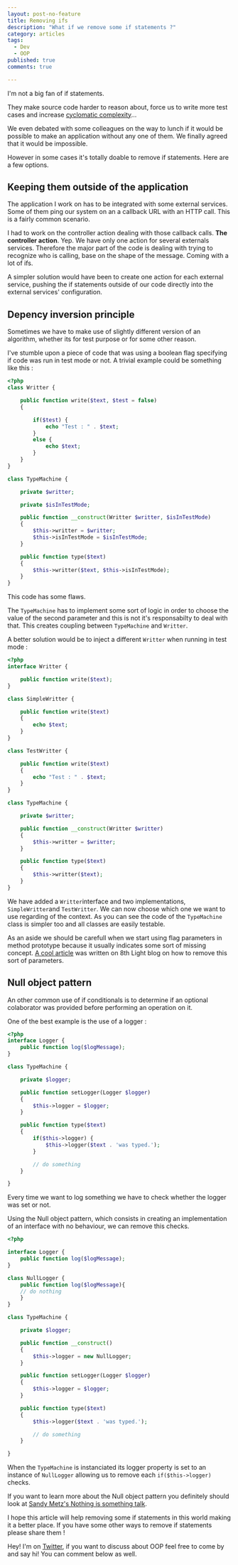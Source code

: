 ```yaml
---
layout: post-no-feature
title: Removing ifs
description: "What if we remove some if statements ?"
category: articles
tags:
  - Dev
  - OOP
published: true
comments: true

---
```


I'm not a big fan of if statements.

They make source code harder to reason about, force us to write more test cases and increase [cyclomatic complexity](https://en.wikipedia.org/wiki/Cyclomatic_complexity)...

We even debated with some colleagues on the way to lunch if it would be possible to make an application without any one of them. We finally agreed that it would be impossible.

However in some cases it's totally doable to remove if statements. Here are a few options.

## Keeping them outside of the application

The application I work on has to be integrated with some external services. Some of them ping our system on an a callback URL with an HTTP call. This is a fairly common scenario.

I had to work on the controller action dealing with those callback calls. **The controller action**. Yep. We have only one action for several externals services. Therefore the major part of the code is dealing with trying to recognize who is calling, base on the shape of the message. Coming with a lot of ifs.

A simpler solution would have been to create one action for each external service, pushing the if statements outside of our code directly into the external services' configuration.

## Depency inversion principle

Sometimes we have to make use of slightly different version of an algorithm, whether its for test purpose or for some other reason.

I've stumble upon a piece of code that was using a boolean flag specifying if code was run in test mode or not. A trivial example could be something like this :

```php
<?php
class Writter {

    public function write($text, $test = false)
    {

		if($test) {
			echo "Test : " . $text;
		}
		else {
			echo $text;
		}
	}
}

class TypeMachine {

	private $writter;

	private $isInTestMode;

	public function __construct(Writter $writter, $isInTestMode)
	{
		$this->writter = $writter;
		$this->isInTestMode = $isInTestMode;
	}

	public function type($text)
	{
		$this->writter($text, $this->isInTestMode);
	}
}

```

This code has some flaws.

The `TypeMachine` has to implement some sort of logic in order to choose the value of the second parameter and this is not it's responsabilty to deal with that. This creates coupling between `TypeMachine` and `Writter`.

A better solution would be to inject a different `Writter` when running in test mode :

```php
<?php
interface Writter {

	public function write($text);
}

class SimpleWritter {

    public function write($text)
    {
		echo $text;
    }
}

class TestWritter {

	public function write($text)
	{
		echo "Test : " . $text;
	}
}

class TypeMachine {

	private $writter;

	public function __construct(Writter $writter)
	{
		$this->writter = $writter;
	}

	public function type($text)
	{
		$this->writter($text);
	}
}
```

We have added a `Writter`interface and two implementations, `SimpleWritter`and `TestWritter`. We can now choose which one we want to use regarding of the context.
As you can see the code of the `TypeMachine` class is simpler too and all classes are easily testable.

As an aside we should be carefull when we start using flag parameters in method prototype because it usually indicates some sort of missing concept. [A cool article](https://blog.8thlight.com/dariusz-pasciak/2015/05/28/alternatives-to-boolean-parameters.html) was written on 8th Light blog on how to remove this sort of parameters.


## Null object pattern

An other common use of if conditionals is to determine if an optional colaborator was provided before performing an operation on it.

One of the best example is the use of a logger :

```php
<?php
interface Logger {
	public function log($logMessage);
}

class TypeMachine {

	private $logger;

	public function setLogger(Logger $logger)
	{
		$this->logger = $logger;
	}

	public function type($text)
	{
		if($this->logger) {
			$this->logger($text . 'was typed.');
		}

		// do something
	}

}

```

Every time we want to log something we have to check whether the logger was set or not.

Using the Null object pattern, which consists in creating an implementation of an interface with no behaviour, we can remove this checks.

```php
<?php

interface Logger {
	public function log($logMessage);
}

class NullLogger {
	public function log($logMessage){
	// do nothing
	}
}

class TypeMachine {

	private $logger;

	public function __construct()
	{
		$this->logger = new NullLogger;
	}

	public function setLogger(Logger $logger)
	{
		$this->logger = $logger;
	}

	public function type($text)
	{
		$this->logger($text . 'was typed.');

		// do something
	}

}
```

When the `TypeMachine` is instanciated its logger property is set to an instance of `NullLogger` allowing us to remove each `if($this->logger)` checks.

If you want to learn more about the Null object pattern you definitely should look at [Sandy Metz's Nothing is something talk](https://www.youtube.com/watch?v=29MAL8pJImQ).

I hope this article will help removing some if statements in this world making it a better place. If you have some other ways to remove if statements please share them !


Hey! I'm on [Twitter](https://twitter.com/selrahcd), if you want to discuss about OOP feel free to come by and say hi! You can comment below as well.



